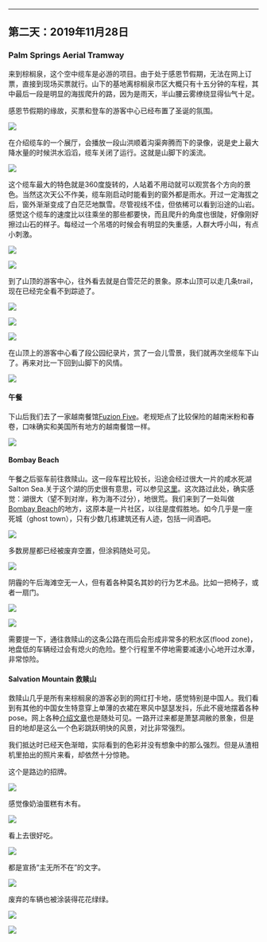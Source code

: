 
-------------
第二天：2019年11月28日
-------------

### Palm Springs Aerial Tramway
来到棕榈泉，这个空中缆车是必游的项目。由于处于感恩节假期，无法在网上订票，直接到现场买票就行。山下的基地离棕榈泉市区大概只有十五分钟的车程，其中最后一段是明显的海拔爬升的路，因为是雨天，半山腰云雾缭绕显得仙气十足。

感恩节假期的缘故，买票和登车的游客中心已经布置了圣诞的氛围。

![](https://lh3.googleusercontent.com/aPWKEo0fUcA-VYlyi_7btxNJRiR1WJeTYMk8kYlSTc1cYbfJYRMx-zmR8pAQaLG_wuN3gs8z-ML-PnnKZK9Ewd7OJN1ktTzzvwfi1ZuFc6euTt3RiUyhbNC4EL30Y7RpuoFjcFy31JToX8Denozs0bAR6nHDf90BBAMUpqwGqB3ylfkVHbw6Um8AtJtGWVueWS5C8HaNf592xxxemGembz396yqXIS7MdLnEoPwGfplAnAvRqsFyHihbb0q9fH9Bd-HpcjTLNNTtfecOYvusRoptJetY0srmp-DBuIhuDisUGRJCLbqEr8pOS12mIuAbk7hYvqin0CZK3cszNHDHmFySr5Befh6xDC0n5daJxY7Gt9G66nE366uNa7xFs1Yl2haFXG70ylqO13-p38dKLMnAlDhXITEj4b0IQogMfGZEGOswtn60zMbOq_fTuDHql95zOs4UNrowyIJXl9mGqHoDBGVvmOFIpu4_F693hZrX9SOzrCvhZ1yJngg-mDFqWl7iNmsAhzYJ8vzu0L6ZE2PEb3maP7KdxWRNNBsyWr2js1ooasPXh6AtQe3jD2jMcL75lbruIVRak8WJeiVTfDadhKnCtLHVRl3dOhmOzBVyOmvH3JVSKnAxMpxTsPQ7LIOBiEJOXvzmYJpF6mM8L7f74CryaXgr_wioadAih82nHkIO8avCdmY7ZCeIayF1Q5Sb2PZVfI4vfyTjmep853Cr3_VWgCEENC6JXq-RbIg9wBaq=w600)

在介绍缆车的一个展厅，会播放一段山洪顺着沟渠奔腾而下的录像，说是史上最大降水量的时候洪水滔滔，缆车关闭了运行。这就是山脚下的溪流。

![](https://lh3.googleusercontent.com/r0rNUFw1k4LA2N4p9P0CjZF4ykQ1xZKl_uUuko4Lcnmzhq1H6JXltJczKl6JkhZf0WH5qAs3HLFB7JiEyL1eTzojb7Kf0r97EH8BMSZQWyBhFkmJOTI8lDyoqmPFXxmAHFV2lRrQKV3VGYPxMX3woJScWXc8n0SKqfp-RTNvlbCG2qd08YTc1A17QS9UEqvJRmrEC8GG4uzrfUKPL9DD_m91_G_lo6UDIa5LMoHp8k5_t0j4qBjf9AxqXLcg8k2hmxjc7A0azU9cHBiqm-nHfkD9CNDRuaaaH_0A9tKGHSHizQ2ZHfMoBa80d24SCYmUYf2yUIJFA9W0CsuiQA8j8cVI2HexjVAJwcbY-dyZNCQohLPsON408uHHAPwP0kkMVtNU3T1f6frvYfUkQOAmADF1F0FE1VZdxRh1zijEpgVxWgodL9O1DQzc7iHTr8A-IjolCk_XVdjfJyitam4ghofz8MAqpKQEDgaBRPbwy5f-IwmN95tWE7zyga9J-GOFo7Dz-EOE97tqX4qoEiTrp5ul_H4dNgEjQLzCUXTTRJE-XxYK1ktyd8B-hvYzjbWpTYINuI2IDZraPicGlmt01dFcB0erFFkmNZbqdQ1jmmRqFQ0nmFzswCUntXcTui7xeav7Jc0hspZnsNvIScghcFNsBGhEycYHMSrOZXeX3o0cxr_bm8ZumdKP2s-LNhvgJuIOi1kGL-pJPJl2UqkJn1ONv5hApuoXqATTHS6H2YR_amv2=h600)

这个缆车最大的特色就是360度旋转的，人站着不用动就可以观赏各个方向的景色。当然这次天公不作美，缆车刚启动时能看到的窗外都是雨水。开过一定海拔之后，窗外渐渐变成了白茫茫地飘雪。尽管视线不佳，但依稀可以看到沿途的山岩。感觉这个缆车的速度比以往乘坐的那些都要快，而且爬升的角度也很陡，好像刚好擦过山石的样子。每经过一个吊塔的时候会有明显的失重感，人群大呼小叫，有点小刺激。

![](https://lh3.googleusercontent.com/qesh_oCmZl9KKwZKgBdsl1YkMTj2kada4BlH6xVCVf32tz4lZCovD6Sa_kzUPiaKIcO0sVXACK6c75-ZFmTQ5cQLjoDAnx7kStnNlTsdmnNfgnLeeae4K88N3Ce8Mq4bc7r3gi2IOxFRLFr48DvZ6fZ0TW4_Lk-85bXlH38wtCCw-41rgiqGNlHWyLpgkHAeSwIPxbdpKaUr7iUmoSXU2oXa95dHEza9mJz9LcufmF2kBuXs2bo4OOt1J-F6HsGhTxe9rvmqbneiNqnsMp0es8aITu9BO71l1wOpH1jiHEoH3rjlE8t1HUsR1cQ2livkeaRyNn1JXYKpkr6IN0HwV-FTeKIW555U3TJ88WVmHLHtEzY2mcZVAsK4Ew9EEOwdEoZmL9stmdlnU2NaalaeZ831THgC5tO4nDo5hVtbxsiMNNgtys8dRi3le3Q9dizJqZOZv1sxKBEXr1J-9nGfKIBgKyJOJOWcU_pvkaXRlkynIjC_NP3EcZ5mlRWKsrUSXDbAQ3xjCtdhsY09tah13FAEinRqjUZyCopiU6fLaNBG4rbay9gbsKKmaWL0NnK9eA9rbScDfHB2W1rR-IwyvnVy5dtwvh3wXxidwbjF-UBGJifsq__VFgfKxmbIo0inWfRZFjeeoZs-qONoV--U7M9ozI-Rjsu04W6uRANAsnSSB-6T6B6L2mxTsvR9N9ICZ8d3ULeHKuivAt-sni7hnU54rF8OPbkcPybiOtvD2617ZX0f=w600)

![](https://lh3.googleusercontent.com/NTC-DnQZGCvscgJa-J5dmiA03-Z4ZzVCnO8oPv1HayLXSlPB3saMQa3pI_TwQMkHuMxwjpxDgCRcaHWEbAYux1WtcEf4pL_mToz96g0kBL5KwQlk4clUac661olGiFh6t2oIul42wS2iuBOCP2q2xiCqFqE5CxrxycL2Lh860i8wim21ctoRYd0s2Df8SoAh_80JjZlHonScHVbxNNbpAM6aezvQZ7JNKpgBwid7EcFz1H0DgiNdIZ7NQ7M52Y9-ph2QHFOcvTIeE6_WeqmJcKHvfewv65c8OVgG10WtEsfgrdoG_5L_b3PcUGA4aOotnpvX3jtJv_7pr1T8zqYiyVFDXF2Y-_p5xZMeH4_bl7GlbfGtH_t0vQQlehu578i_ZiKEylxy-t53OfbNfvUethlcdQj-TVeBsUiiiJTqrMgHZf6ZlSP2QVJ-5g8TtXKjw0xylEhXircgmDToLgv0A03chn9uQg28At3_03N3TxwOzBtvidoS1NtUn3m3GIV5RdkBlEr1vfVJV9E5c4bSu9hSI8KEJHZVqk5mMofFRN9rSXeygooRzLqoBz8W7SLdN0JvySJKmlmdtiWO_7D0q8YBF7WMAK8cD_4da0x-7v1sXufoXUC4MqNJsVqgFv1eGKy8auwKmWzpsLzOMvgjTJm2xM4BT0GfHi-QlM1gh1PkPmWnE3Hf7IoV8L85o6jlt6sax59uUOQCz_Q4mnQDO5CrrD36GDwgXQ-8NI0QXbdDweMd=h600)

到了山顶的游客中心，往外看去就是白雪茫茫的景象。原本山顶可以走几条trail，现在已经完全看不到踪迹了。

![](https://lh3.googleusercontent.com/srJVg_OX6GhilX7QdL0Ja6OnkJQ3phIAZoScKkH5RGxBmXvX4MQEIoQa_zp_ya90eDPf8kZVI9tMfjE6LckKydba0U7X4dZBUfqu0Lz6NZDXbdgWJBTbYwWCy-HltglsVuYpXywISPTcTO5aySXJPTkckBR8QZecDRPASloIzMW_gdb8kSBeCVXxoJITUyJOKQknUAKMjT2WmI-fseDFvqOnZkXGiIbZzM7i75BmUh5EVkpY6ucUMPvsxc0BsAAELUzpQt7EDSiwBGGy6cNi0yAvdMkYvc0DML676WRVrd6NF0m_LXCocXUVvmGXyt7GqcRHmgfZflvu2D6dtBBMeajS-veE6crNuYOzrWHzlJjkZ8caoP-AcvNXXifBI4a-NY6et1n-sbZUn_QoGLERS-EDc_vkchBZ8quy1t7ReS3YvaznzrEVGbNQJrTzN_B0EW5i4WY0FvlnBeA6op3EbprKsnoaNmUNxZnbh3akveh53UK-7wz0YdqvPT4J_jsLOy1R_mmUsfLYToTVGXWKuerlbVL-ey_RQyZMSlrbaPZ7d6yN_v0TuDGBgYXAh1lDGm39dcGj-MYv6iID8Nrbrp1hsZNvYuwK4B7IAeCwdjIKxTsrprcJCPO05FpGBdCDPyOudltWe9LgEfrvd2Dk6EOuvfjINBKssURbup_EZ6X2QH4IeeRPds7l0qVcOXrx0Ty6WY5gDs5mvQu7N3ZZ_mMgQrC3Z_z232Y_rYgHMQrZyocn=w600)

![](https://lh3.googleusercontent.com/po67xnenlH6qJNELanAIIrh9CDfSPSAjVm55jQStVE4EhAcPGRHWs6TAegcjG_6Xk-bog8uKnd4ljKJFKGc-0oY5PjzJKfQSB2OIb7jC7FTtlnL2FKr9GuF7b-pmTwuFaeEoN8tMXhr3KRe6o0Xka1GZBwQsXDDgQSGOWqiJteBg5H538Uk6e75Chdim2yqW2VOv-GasHEiW1fz-gRUBBv2FiyuVcIW10u5bGH6S8GupRGou3-UUmnDgH-idw7Qrm_5Ho61l1LtWlwieIf0U_pNnWtZYeJvDXrYx7GC1drNpQI0cb6DrG2zdfYaPhd5LYbDeYE-84gr8b_z_Ph-vEkzYYxE6GYhPhe-HfuBP8C-NTP8qsSJ7VuLX6meF4QTN6x4O7NO_reVDOvxDRn4AsM-sF7sPpsC0KM9YmJxP0JuLQqZ2ypBv63kCLk9oJ4kkqf0LM40Oz6a19lf-4wafNjwWqeI04PdFkZdiwpJ_6MzAqeU8SB2CXbsztmOv_3_6FREd2FID1Ab3RUlPyzXFxh72hiFDBYcvVLcryc43As9mRI3MYahSBMKoKa4_8GYxNKhkORwT0DmhDGo5j2dlbwQROZ1rZ-s0D5LQxQgstJYC0D1bAq3mYyOd08xMaGo7hhFSFtAO8tUTmIKH330Hx9L670SQ3Mw0QlkcQAQ5IYy0FVXDlbjT5EK46Jz-LavSjznVzsevf6RQh0SMWSPUf1qvhJgc2kq4no1xytS02R1u5-It=h600)

![](https://lh3.googleusercontent.com/q1uWkaL6JSPB3qp8B7e4b83BIp-d4aW7z9lIwGwRUjRtcHH8DdQVLjOe_Z8C7_g3D5k3wYjHD2Y3QmYYJJpg2MxCrYGrpD9cQKqJWbKF3zkf80j2a5wlavBkrzR3-4PoG_x7pq1UQB-msKKQv4bkuQsRrxUJuhS5aPRy694oX7geLt8_IWJRjnWx3-hhrB2vTwInDpXl5o4JQ2koGkL3UGZB5kNxNW8MLHnXMf231VNLknZbvcxMPB-RXownIwndjjXW3ziTppH1zobIKS-7lQbKdSuSj2sOwNQnIOpgyC-CtN3ekeMeyB-tXHSaRLkU15_3MSdPpus2iIANQMAuHMUDBX_lF6F5meKrcXQstQfRzvd-ACsQfAcQy8ODK9bgLtAzGua-JwXbsjic8Oisa2GxsM8VdaeeyME3QC3ilBNvVubk5iEKrG_q7j3ANbd2H8TRV0zVWmjaIfUexR6qZ8HLqnD_8zKCCK2MCkITPwQXIRI_YGMUCm-lXfU-mEo9LQLFpvPFwUMSAZKBeIF3Ep8yPLfzeQoh8Zrf7SeCt62Je7170XbhJ6kW149GeyWU6hHq1b1CKumsqLd1ozPuhsglO90L0WsVE2s5rv7m7yWf8H6ZzT5H4V9GYZJyVMSpWlY7PxobanFeYtYyLPL1br31CcmkqiI4zIn-PH2Nsz5n5wTu6-6BAuMnNbV3stc0ZHG6s7qW1dftrPWY3zYGbe-Lf3cKxevC6AQusyhHAA6OTlb1=w600)

在山顶上的游客中心看了段公园纪录片，赏了一会儿雪景，我们就再次坐缆车下山了。再来对比一下回到山脚下的风情。

![](https://lh3.googleusercontent.com/R40_XbCO2ySR8q_OrB4iHQp_evQQZQqc6Tks51GWZedypW8f0UrothK6BWB4nIH63ZNd_d3TAuxm6WSiipPr5lODr2JUov2aAuTGYicZAaXPpOByu0eDBdoErxdLhPKHTAIg62M7IGBKWc4-GN-sAX1bOIu81U0MQLGcwbAPyGveXlUcoDC-BnmBx3HrmcYQ7KWinoSprntJZI3eaOAsJ-6poCy6llk81RXK8NEA5dh9_BOQjaFa6JjXmy1Kq686jriX0XLwFDnqPOTq6Zp8zE3Q29i2RqZz5nniNZGzWIr4mkYJMp0D6PNdJNF3_ayzBugTTAaiV7nMYDOgbqUzwmBUBA4cLU1TrXLvjbWAFurR8RJ18INCu8zk6bo346xZBKqoKxark81rXpAMzghc7B9VgEGh7j34JGKEmX-YpVcjIyqO3xLnE-y4Fs6-SxVITdenglHez7xe2E6z9nY4AX3UTctHuMfCcDZ4c80ONz4a9gMR2keprVBTHQswj257btv78Ly2bp38F6w-IIBiilRNeMhS1baaI50mnWumaJxL6Z16pfZzzNaVxM9YeN2dHXjuaFnDc05XujGhnNgvdPmSbgiBpecHSsNJVhR1JDc-ZUefOpJ6U0jpT6wvcwaMGvTBg5GLmsNeG-8tY2SzTdVocacreV8dc_Rdt2x8UFV6EqSLI4lxMATB-o20ImHNKjR1y-QGzxwJjGeD-6Hjxzft-6U0WlQF0A8mCOAPsXJBh1KK=h600)

#### 午餐
下山后我们去了一家越南餐馆[Fuzion Five](https://www.yelp.com/biz/fuzion-five-palm-springs)。老规矩点了比较保险的越南米粉和春卷，口味确实和美国所有地方的越南餐馆一样。

![](https://lh3.googleusercontent.com/MUgqngQiYyWsXY2xjc1H7-wjHlmOGHL0htKJv4gNhciiT9Y-3r51Vdmw47d3ygfBvujOJwvQ3jZGPYMO9Xu2Jw2ChJKxOdqtlokK7QVaGBUTvpf5-ApppNZFHz7egebEyKwnl-KA_vT8Y4-kCpaBb3tHIP2lhTSgfpDi-Ez6RiCfrV8KCQRjWUx10KCW0qBf4_zvR_1jmdwCxKwt6AK6nb7B8hdMSiTsL1itOiJdf19_9sSOlQsUcduUQyJn5Xs_M_6zpJemVrd1TqqieGE4JCCthZnS_QuCwtv1y0CCPW_N_dsdKtsMjFensyy1UcDI-TILHt7YllbI_Ns6BC9kaxq_5coNhE4yJvelnd3ppY1HMcqtQdEdYa_HElqrCjQIgtoHpK1sv2ZFm9SqiKwQFSdIZMvzibsNHgYj3ygJLEopUbjXx5DK5P8INguM-P5WtBBiMqwLn1gkTkcI-DvRu57xzLhhHlwrI-rcVcmLnP7wpCnydtn4fu7Vh_i3AaXlrQygN2adoATHFvto-ZL_nzJlImG7v37C4-QoERnZLsijst-70XzdIVEd7OubootAhmSAjtv-utbbAWg7heD3JbwTrUBS0_16lIojHiCk9qrkhO2Lx0OOcLZSfv59uau1-rp8mdocyipS5I7H-TePOjFoIvpgDKm6c9yMFCTiXZbu-WoR_z4ddclwtwtfMHMumstqUUJxQfHS_dxcxiFWk8EyS133kmANNILhQ4Xnt7Xiixg_=h600)

#### Bombay Beach
午餐之后驱车前往救赎山。这一段车程比较长，沿途会经过很大一片的咸水死湖Salton Sea.关于这个湖的历史很有意思，可以参见[这里](https://www.bbc.com/zhongwen/simp/world-41077095)。这次路过此处，确实感觉：湖很大（望不到对岸，称为海不过分），地很荒。我们来到了一处叫做[Bombay Beach](https://www.google.com/maps/@33.3502782,-115.7290589,1321m/data=!3m1!1e3)的地方，这原本是一片社区，以往是度假胜地。如今几乎是一座死城（ghost town），只有少数几栋建筑还有人迹，包括一间酒吧。

![](https://lh3.googleusercontent.com/XKFxd0PSnkTFqgqeB0lruUnGvZzmQk8T_A517wQSGJFPUUT3qhiIXdDliujUpg2HmnVJd-uyvzpgp5bzx3LPcsIpSlNnrVJCQz1cRlXf2Sxpa9lmxK50kJ0pOi-Y-aRSm7KPDpapqsN0rYSYa3K1FsMdte0JmzaN1Uyl05SC-LyP80g7pTJX13HBlp5exHsxkJLu6BfjMHAp35w3yjnxCBIPCb5JP9b3oB3thv3-2p03gYhXhkv877uY6N9Fm375bpYwlFT6HMjZcQUW9L6MIMD79Y9PU1tw_NzdtUieEXGZZNMayTdsv4Hf4uMI9aa5ScfHfL4MLaFT4pyLemq8jtxLfNErRrSN3N6pKAfhlhpItA6F6pojiec6gEsKeRrZz92O9mtatqT6eijtPP0MYGPqcp1CZj4GyX1oP0q_3rg6qcAkLFh1SgYHEe1RoFQAIakweANUWxzLqbS5K1S_zocARaViU7ynZ_hq2y-3i5y--sMAR0K2tttbiY1O53UrHwLIY5ZneJfue8pqwAu2kkgBLMtqZTT9EgFJuQbfgPJfZN46v4cCKPppd8WQSLPIayVS8W2pjBp_ST_GMAYhTZ1AwLvMSW_t5FFSAPSpu_NgXfwFfBwyqoSIjhIVq1x9VIJoNloIR9qyDjvr97TZIvLwHz7VE6mTuJ8O51-mKZsQX9t_xM5zUSpEhu0T3drV56f31Mkw5Uf8gRmRIlYoVikPc7UEZCB0o9sPiywKnmC87KtM=w600)

多数房屋都已经被废弃空置，但涂鸦随处可见。

![](https://lh3.googleusercontent.com/M8iM8uWO4RdWRLPJbETetaQka8mSaxg98EqKk7nykoa6XIb4m0qv2djTd6azBPLKmpY-tplexyNXplwSB7Pqnn36SUNpktl6NNRE5mWcsuqESpLkHSQJbdzYuxb9qtij3L99oC6p7Vmk0fWv8rgltiM6JVVQXAmuNj_7PWq3AXzYpfk5YV5TG18W75xNj_g7uX-dBUYb-rSwUF9i_CiFoSpMED5d6_zlwA1pI6dQwwKq6Z_qtcbP48uSLTD5o_qcmO-gGosifvIS_6l4iA2YqfiHr3BFIAAnVpTDDU5WqhnsyWXxlcsSb3lPvSjD-r77-TiU3T_b6iPJca05qcSsAT8fXQ41yh55IU-L-J-lBSmwU13fzaltRljm5W4Q_899An_k0K0HQIhwM9pYtAZc5HZGnqfndAZYeVXbF6VcK2D-xph35EaaM1tBGnQBUscIJfLwTg-t7tgfgZfA4WyqLZ78ES8KOUt9NZZz2dlLGtHMWMT3O1JsS69q1eaDHRd1HoiQpcwk2C0M3LKAhOmOpVE_oIkF_mBSGYbCZaRm0TwEgDOqzL2rl-KKiCXKr5Xbn-zmQ0Bi0uyQvgSDlJkaq89YaaXaP9DLT52Eh-U3li8an5UCLxsbCMZ8Dx7LIPOZt1seZ_PrCLB5fwj9IqwsVD5pAknZPnSZ7Y23YHkEPuoH-KSXHHL1dZ3bWHSfB67FNXkKRiV2E4VScVThpVAmzsp1TsVTur2pS_qg6dBWYW5m-JgQ=w600)

阴霾的午后海滩空无一人，但有着各种莫名其妙的行为艺术品。比如一把椅子，或者一扇门。

![](https://lh3.googleusercontent.com/KHYH7wvPGeKZGqbVeit_1R28Rwc7iriCUtcH7EnLR5ZOHUcfTN_L0yS32G_E5viqeuz-G5-hRNo059E1G6t7lUKEkpleGQ8-GCNZ-fb0OZv8CRpeYeMmx1wrmE_N5aF5At1DaYrwaBZte2fJ1QZSjiWImPafn8YK79UJRvIRBlM6x1LGHIyd8PcXyhTTpteNLLZtqrDc693-u3Ci345irK3rqkDJeG7T6JVSLt3TQT6vv4ACapVCvzL_WLVqvgRwuzXjmE3oedpJsg4zsKHoZmfuR2ayki8TyEZu-01BXi7CpS3jfoQwxieQvnU9cxO4MCxvP9btGAzpz6-I6TepwQLVHirbMCCasx0Xi0fzzvja-1LuLv1iLO2n2IWUd49lSV7IjRuoiO-9pVU509h01hf1tOBpUx0DZi1D85VG4KlkR6hYBQada9w-8UhCLUJv3TZldBdESYQi2Su4u6nQrRfZiH9N6lbMkvWYSkN0LYxlgKZ6Lle38DPmz6lL2kYlTi_FBvhgnjm5rgjW5e_GII3PTEl24oa9mqYpCZg8rDFIusMjjIigRCn2hdr5TTdAyIeS_-Rj7vr9f6hZYeY097FWpe1-9dv2VaHff-fnGxLcQDMpgqruHoEV6ZXUd35W6IiZ3gkb7jLTCIXFUPLhhwhvgZEaJp36xFe64AtmtUK6pTvi594dBJqDhSgJwc4s5AbJUwLluWsfSsy1Ynz9WI_dQJgMrj0bESMBrZSoQ7hDOl-Q=w600)

![](https://lh3.googleusercontent.com/G664JnaLRbZrwvBVGGOgHgZ4eh5Qngrj49RrLWyZDdDsvniNM5-PPJ1TawWL8esbROx-3KKdYrrSh9sQLGi0mSoH_qOMBfnmmyJjM3CGFi7OgfJa268SSqKI9W2FRK1cv70oCMG273WqEEkRxJGsJh-Wez5taBVGw8VyszY7v0ssZ7qC9bAfy80SKfy4G2Hq_Im3m3qhP87LGGR1SBxbSDxSacuTUL7BXg2mEnyaF9dSONMGgQYJ3KRj3LLvaHPdvEJk5vECw8qXrATSLa86eWcJqhkiXSS4n1UUyJC9NicUZ0zMF-LnFic7EeXDtzpGNYSP7XWdynXPb6gInCZjVs8mr9DH7SaBXKItYbyoaB7TasSH3LJ7PJ9KDfCa80N-hYBeR4jxHMr7Nqe4rTe21Q-mnLdls3Qpxhez7MGp7CLruXpxjmyyUeaKgitnwy01Uw3L3UbsrNN2M1MvLn2gRyV3Jp2KnIPDLaH5WgkHAAmJujcOnUqI5bUxKfIW651FCI0qczra5Z0SWcOQ0CQegig9aaKUadQt0kYJJ66HGL-E6HeNUEGw1CXMiL1KNzyvxLEFPKVbw_7jyKtVj-YAbGy1YBZLvCwS63I8TX0lyoXtUm-PanVcqqmcuDpu7wP2rYOkajsTGrl5ImGxmf4qjiOMMLl8LCgk60YPdIO0z6LwUaTxyyP1lqatyy7eZlh7guvOay5vJ5yd5zXd0b25qGURRrjJTqv-I5Gvkz_0zLABhGzf=w600)

需要提一下，通往救赎山的这条公路在雨后会形成非常多的积水区(flood zone)，地盘低的车辆经过会有熄火的危险。整个行程里不停地需要减速小心地开过水潭，非常惊险。

#### Salvation Mountain 救赎山
救赎山几乎是所有来棕榈泉的游客必到的网红打卡地，感觉特别是中国人。我们看到有其他的中国女生特意穿上单薄的衣裙在寒风中瑟瑟发抖，乐此不疲地摆着各种pose。网上各种[介绍文章](http://travel.sina.com/article/toutiao/2309404114813520359139)也是随处可见。一路开过来都是萧瑟凋敝的景象，但是目的地却是这么一个色彩跳跃明快的风景，对比非常强烈。

我们抵达时已经天色渐暗，实际看到的色彩并没有想象中的那么强烈。但是从渣相机里拍出的照片来看，却依然十分惊艳。

这个是路边的招牌。

![](https://lh3.googleusercontent.com/_8XnyRICzx7sTX9tT5XgkJwSP2H2wSKiMRRQ5WX-rrA4XjXqyS3Uzhs76UbnztACQRX40JAdUNxLayiBViVQqhTQqY-gX4__y-x9_WNsscgXzkcKIyyu_07-vQRX1ng0ZMRJQ6_-Sq9_cMJcicArjMitDLhGgXMC4neQTpNvirj6m-xo10sMzVrjQj7COAyDUCp8ejfzLLWyB8Z8tT6W5CE3qBqEl_bYunp8s8ZlYW_tFGCqCUeAMH-AcCwwlk2rHpy_8Y7W4IP6uf1AikvFOE6b-jXCtmUuILWnwtE_tkt5wG95e-m82S8XQjdNvIszU8VnRCzzRtgxzSxB6bPCDx_uigICy-fv6ORanefto63i8Tcjs0Lfp2t8c20nSemM2tXrHiG3HjrFi88w9oagLQ8mnTm45DEoijZCGkA_kXTQTJqchD9uUNOah9kqdwEdKl4xe-xzaMKdJXVDevysLMHmFJ6fHYi-5cTmFu6IvRZXAu6OouQWD9-BBN3xIlDpfA6TGnh1SbdbOJZfXRERx_jZUnKJh2YG4WqwuZ6Wt63Zxt033coegKtVT6Xpjh3Zf8SjTBz192x5dLTBT9-nYHAYE-pOdQS9MX1XS-w7xXNrSAmLLeMK30SvlMSrY-CZoItZ-xAsseXUHDGf1n-_LykpoTJtbeScAOQHIE0WNNJVYHxn8NP7P17pZ5HjAGp23d6G9ovrYBDCuhw7dy7CNMU787NadZEmjQPi9RmGnpD763fM=w600)

感觉像奶油蛋糕有木有。

![](https://lh3.googleusercontent.com/gvlLfel4qfm7POfIHahJl14nolCCtFh_KJxQG7lCs0xoYv_dNSvSn1thgrWIgUa27Yx7TObKQka7dJrxqjYnLPK199qFQElEjdxSTNgWfbMDDAuyVRmLkMlcP5hlGhpydcCtbJqDF7AmwsDMqvlXUi4J9M1e9I7uEOImIwa_1F3uAgroOIt7-ohsFhiXEY9yRwlrizI4jgRGxFbVdTOq_Z6bkuY9fhORaYKSViR_E902my2EEq_r69qRAFbtGphc1Y0Vgz4nfBzaggP6sfYo3E5N9Mg-KAUEoRg_1sRbRROj1bT58cBxYhbpjYrfBQ0H-SVYiZokfN2ak2kuoS713DwFPVsfaUUEKbYuZT6UO5ZpezMlZfUuIdt_QK1bnMUdEbK1uOiCkXb63c1iiY9RFoTXlHwc1CknfhqCEwZI3L9pwh0OrlPuMRdwC0ROTLBJelmIRprRVVEqiREnQwkMeEpcgkqjjmRtskEEXZ7V1sMuoaJPFRbz5oP51QBZsduYHsYB2GpmR4oEjetudcze4cg3jm3fSOtCU3Ozo_V0obyJ4Apu3-oj-II0W8lHwzH-H_oJ8CSdPAqn11w7MJpvk6Q0qEntEUV5R8n8WGBcZY8FgkmUoUUFRvni-6ZdrmrJFKskFERcfCEguyGJUM60fgvuVkDyYaMXpRNTfor8ZPOGRX6EQ7rZE3nnbfCyhEhoZ1mE4XqLz0kM0hFuBvccFjDhqmVNds25iCA6aRkMX9qsHb36=w600)

看上去很好吃。

![](https://lh3.googleusercontent.com/Va_CmF6TEAeIqz3T7ZIq5X3bWdJKCF4bgzPc5tmSTZfqC-VmuWalvMoUHEneGhPtkjmpimj67T_u3pQRGj7WlKMoZPTIf8C5kmjFKKx0n9MPNblm4wF1E6Mey8B8R3TtlL1M-WiXWy6sh8Ki5cfZk92Ok4K0XW6NDz-Y1owXB-Nbz1j8dG6N6oLv43qSMe-GQY2U7SxuZWWWkFDciJzW-sgEaVlcSDEPbnGO1TY4m2yaCu5p6mixRTut-i0clFMzwE7HrOCUCpOyTO6_KObDUCMUqyx-khv_ery2dUqnkdF5w5Hobe2xcQICsjr-HaSPJa58HnFvoD-Pj1hRmb_iLTAMueAqencCnEi4vgR7S2UsVA8GMauHCrcCSj41ftNE-75zytoI3vaS3wpkadZ9B5BMn7o9O585krip-DSpeOc_WEG-phIzyom25YOueLEvHmmqEOcW787Ya_k_W6AqiuGZMZpxIRcSoA8yYjbQhuQvza73Ui3vEBLWz5yEdiHFkVd-FoKKXVEVJTKAblAVHzfxZPqhPVzd1-DQ7FZ7xV3BKSUciOXcv7b4YPmP4LO_B-k2IH2RJMUbrqi23KneDyBJ87Xz-wnsZxO4mshpZGPtqZY1oxNF8w7e_CkXEF885zyqvTQuW2efvIk7bOEvO2wMX9JYsMvKtKTIrG8N6O6BvXm2_xyLxD4NnEFj1kuPTMdlIUkSLe0LwQdhcINekHQiJLXrZqLcljnfkWB1swpdlstS=w600)

都是宣扬“主无所不在”的文字。

![](https://lh3.googleusercontent.com/1_uqdyR61dLiag-WiePvBa6HgrzOp_-ipLvwKuCaoqadsobtqwiaKKhStjQT3u1LSBP_ttPG8_fiaJfT6QvOL8AXE9YbNkAf8Ly-xQQRLW86gSRgDlIItJI_JbUlY7ZVWVLJgTNsjiM-sKTYuH5NFHQmxRSR4kdT8uKRrH-CtKgUU_9rWJoXY82IvVp7or1_dEDIxd_6_0zH0349v17aiV5L3k1yFtPgoXJblTttSNsJS0IjCWZrfrIuZbtxLGifNZjheXEYMS1YFIyLHMGy9Z36aNNb_yR-P88THju9XxveNnUaYBKotAK8N7A2rv7WNL5rjjRj9C13_Js3tKYYrsA5oNkv9ShaGMVFxkwXWT65xvrLPxdgc8xVX1pJMZfR6GM-doRjNTcjHud9d7JZZhlJ3--MxgXrfv1RTHHsju9nAj7PIVf0hBLF2vbqRndsxKSa17m4CBop20IsyE8Wuyqb5rCXTl4j8z-Y1YyaAnXjwolpXbxrLLJdTLhxOS3xzVD9xxXxz1L1_seLL4oehjrP63xAp2XU8WCfFeMKTaS91muLgM1OkMHtLMQGUMR54ncO5ezK-u2Fn5WIZ8pX5flnv6Mwx-1COW5qSOzXUX925au7QnE2P5Nzg6JEPOshYYvkHF4NFz2OH_Op18ZYZlv2dOf4Vq4InIT3IKMQjgr0pSdjgrTAxDpiA7dKSPwbWjrFSsBga0oq5x9_xFg05D8LDWqB80aKmVzzHiYIBDiO5Xz7=w600)

废弃的车辆也被涂装得花花绿绿。

![](https://lh3.googleusercontent.com/J7TO7ORCY70mC0mjJi1pE3PeNhJL6PkuAdegoqKEw3f9qXob_RLmhWLD3ch_ThF0b2FpUh9lORNJO-Pv9ZtQNB5ylRrVXTTpqlrPU_f8wQzmVvNf7759Ujmhxao6SkCXeEbt4DWaX56uZa92N9QAZ8-hsZLLK4OC8c73jiBfcpzKU5r5WjC6xipCrAoabaA2YTA6EQ12QHRwEp3_GwIJP9-xa1o_XzZt8vzIVBYIm_2aHKFGYpzeg57Eq9VvykeqhXGVLidGLF2TbqLpsAedkR6-KYCSm-1-BL_goX8KXbhGFSHz7Vq9bquwXXv-M6_IX7DerCZxnm1kkyb5tt0rmXgvpns3DkHIBR90HbojHPjtVsJWFNmtb8l2pE67M_nfgRYoGTa3M56SOHQRhHkzZTRTieYNyH5b6MQkSmq2IPUtlBhnTzZhwc1tb5cTDrK179bh1j-Svw5-YSomsluFseEJMdnkjD4VQ7f9gUU_ezKr32-ENwNdUrWpJxtN5s-yvugfcuggHv4ZZKP8VfPWd0apUhrTyQf5gQ3QVr9gxRq_uDjq_rHzG2l4xB2pm-3Kd84OmvH5IstA2WDGVkPAWnxzNK0oJHpxy9N8P4-TwMWAMebj4tBzYDL0s7mUVvLbPAeKC83OKayvrqq5fUH11DEjR_a5cnGr30BsqBMxPb0HV0oeimLeR3Ek-yPufm9d9EoRRFXQk80EfPXhyQ5o6gNf-CZ6z__erN1iICn-2lUxIuLv=w600)

![](https://lh3.googleusercontent.com/oYOwu86d7Eu7Yqchi0lY3mX4G57qfWqfJFQEBk_1hNF1kUjEyoKeLxNu5xKsKFkPR6wK2Azq7etpLHu0u7uHHPzJ7Gj-gvAadJ2-wT0I6yir7pnHJ_fX97EO1-GU6A2X1wCYH5pwOUfIzcDkl1wDnmS8bVj0HeY4BcQkOTe8ubFDQ_Ils52Uef-wEfEcbqW8629cv9RhCFILlBROj1UoBNQZrTGfVtioPTo0kGT_u3Esl-31gwrS0WzJgFqegKWcr_nvvkgFhNMeTG2NOri8fSNMYxKtgzIZplSZh_BV9S9adxOuTB2aGw_sX-Ubico0Nc7CrCAKAJZPz3Iq8D_52jdzivtQkuYc5uIbxOjXqukbwyfcWhZzlYWqguHS5VTra3nd9bKWgE0KUUlqKABNlGTbzFnxMJcdv_FHobLffQfKrm7YOHIf2oDI6aOe7xK847LVwW_g-tzcEp2b42PH-Kat8H-CC8MrF2ldkN3-HjXawqRG4THj1aHttwGly44A4TMENDpPvecugqCHFRzaQmczMC26H2_u-NthOKrub6jwg2Z1xHAAo9g2o_aH4OH10tv5wyo93U_HO12VhBaLhebsGDKMlVHMNUtolNk-lp0iy1CSnyrsFmWK2SLOz8ANgzeYimfcGBicXkCxTN-Qg6RNokKpjUtNPcU4BWNkoNRPloEWjm1ItKjUCTHnm-fyfkLqnOl_IslXQzghyWwaK4v7qWQYtPTL7oy6kXV7W0sWqRj4=w600)
